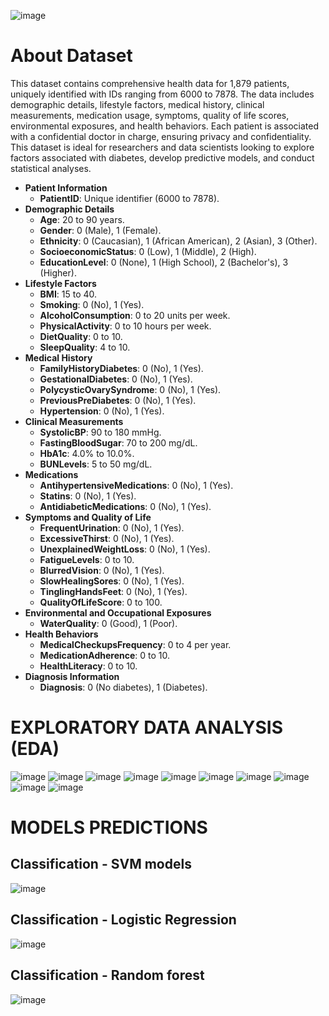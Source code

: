

![image](https://github.com/vsynguyen/Diabetes-Analysis/assets/162006821/ea3b127d-9b02-4dcb-883d-913896f2e987)


# About Dataset
This dataset contains comprehensive health data for 1,879 patients, uniquely identified with IDs ranging from 6000 to 7878. The data includes demographic details, lifestyle factors, medical history, clinical measurements, medication usage, symptoms, quality of life scores, environmental exposures, and health behaviors. Each patient is associated with a confidential doctor in charge, ensuring privacy and confidentiality. This dataset is ideal for researchers and data scientists looking to explore factors associated with diabetes, develop predictive models, and conduct statistical analyses.

- **Patient Information**
    - **PatientID**: Unique identifier (6000 to 7878).
- **Demographic Details**
    - **Age**: 20 to 90 years.
    - **Gender**: 0 (Male), 1 (Female).
    - **Ethnicity**: 0 (Caucasian), 1 (African American), 2 (Asian), 3 (Other).
    - **SocioeconomicStatus**: 0 (Low), 1 (Middle), 2 (High).
    - **EducationLevel**: 0 (None), 1 (High School), 2 (Bachelor's), 3 (Higher).
- **Lifestyle Factors**
    - **BMI**: 15 to 40.
    - **Smoking**: 0 (No), 1 (Yes).
    - **AlcoholConsumption**: 0 to 20 units per week.
    - **PhysicalActivity**: 0 to 10 hours per week.
    - **DietQuality**: 0 to 10.
    - **SleepQuality**: 4 to 10.
- **Medical History**
    - **FamilyHistoryDiabetes**: 0 (No), 1 (Yes).
    - **GestationalDiabetes**: 0 (No), 1 (Yes).
    - **PolycysticOvarySyndrome**: 0 (No), 1 (Yes).
    - **PreviousPreDiabetes**: 0 (No), 1 (Yes).
    - **Hypertension**: 0 (No), 1 (Yes).
- **Clinical Measurements**
    - **SystolicBP**: 90 to 180 mmHg.
    - **FastingBloodSugar**: 70 to 200 mg/dL.
    - **HbA1c**: 4.0% to 10.0%.
    - **BUNLevels**: 5 to 50 mg/dL.
- **Medications**
    - **AntihypertensiveMedications**: 0 (No), 1 (Yes).
    - **Statins**: 0 (No), 1 (Yes).
    - **AntidiabeticMedications**: 0 (No), 1 (Yes).
- **Symptoms and Quality of Life**
    - **FrequentUrination**: 0 (No), 1 (Yes).
    - **ExcessiveThirst**: 0 (No), 1 (Yes).
    - **UnexplainedWeightLoss**: 0 (No), 1 (Yes).
    - **FatigueLevels**: 0 to 10.
    - **BlurredVision**: 0 (No), 1 (Yes).
    - **SlowHealingSores**: 0 (No), 1 (Yes).
    - **TinglingHandsFeet**: 0 (No), 1 (Yes).
    - **QualityOfLifeScore**: 0 to 100.
- **Environmental and Occupational Exposures**
    - **WaterQuality**: 0 (Good), 1 (Poor).
- **Health Behaviors**
    - **MedicalCheckupsFrequency**: 0 to 4 per year.
    - **MedicationAdherence**: 0 to 10.
    - **HealthLiteracy**: 0 to 10.
- **Diagnosis Information**
    - **Diagnosis**: 0 (No diabetes), 1 (Diabetes).
# EXPLORATORY DATA ANALYSIS (EDA)
![image](https://github.com/vsynguyen/Diabetes-Analysis/assets/162006821/d27832ab-fd76-405d-bb3a-4bae375756dc)
![image](https://github.com/vsynguyen/Diabetes-Analysis/assets/162006821/d27489d9-1ddf-4c56-b0dc-2008fce260ea)
![image](https://github.com/vsynguyen/Diabetes-Analysis/assets/162006821/f37f14dc-59d2-4f64-9602-0bcc4a132416)
![image](https://github.com/vsynguyen/Diabetes-Analysis/assets/162006821/2a948a26-b505-4c4c-b867-5cd8546195bc)
![image](https://github.com/vsynguyen/Diabetes-Analysis/assets/162006821/c93d784e-1c7a-42e0-9aca-66159c704edc)
![image](https://github.com/vsynguyen/Diabetes-Analysis/assets/162006821/4b781fb8-ebf8-4201-ad0e-b98e413921b2)
![image](https://github.com/vsynguyen/Diabetes-Analysis/assets/162006821/57fa355e-9163-4618-987a-0072548f8c84)
![image](https://github.com/vsynguyen/Diabetes-Analysis/assets/162006821/f3e2120b-7d94-423a-941f-f72f75c9d0fd)
![image](https://github.com/vsynguyen/Diabetes-Analysis/assets/162006821/00576c7f-de8f-4320-9f2c-6498fa617fe7)
![image](https://github.com/vsynguyen/Diabetes-Analysis/assets/162006821/b329bef4-fdfa-4159-b954-0f73c77c0974)

# MODELS PREDICTIONS
## Classification - SVM models
![image](https://github.com/vsynguyen/Diabetes-Analysis/assets/162006821/585210b4-f41c-4479-b230-b184e3b528e5)
## Classification - Logistic Regression
![image](https://github.com/vsynguyen/Diabetes-Analysis/assets/162006821/e9838fb1-77e7-493f-99e0-647f6aedc403)
## Classification - Random forest
![image](https://github.com/vsynguyen/Diabetes-Analysis/assets/162006821/f76fc647-0aa2-4d02-9cad-229e07e99ebc)

